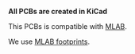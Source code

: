 **All PCBs are created in KiCad**


This PCBs is compatible with [MLAB](https://github.com/MLAB-project/Modules).

We use [MLAB footprints](https://github.com/MLAB-project/kicad-mlab).
